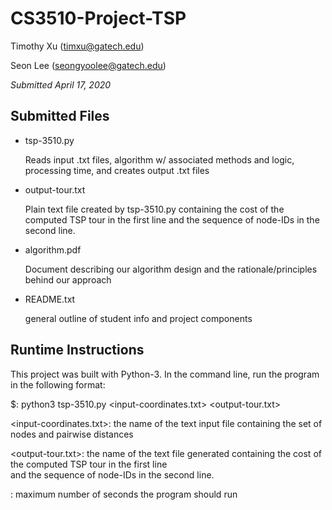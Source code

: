 # CS3510-Project-TSP
Timothy Xu (timxu@gatech.edu)

Seon Lee (seongyoolee@gatech.edu)

*Submitted April 17, 2020*

## Submitted Files
- tsp-3510.py

    Reads input .txt files, algorithm w/ associated methods and logic, processing time, and creates output .txt files
- output-tour.txt 

    Plain text file created by tsp-3510.py containing the cost of the computed TSP tour in the first line and the sequence of node-IDs in the second line.
- algorithm.pdf

    Document describing our algorithm design and the rationale/principles behind our approach 
- README.txt 

    general outline of student info and project components

## Runtime Instructions 
This project was built with Python-3. In the command line, run the program in the following format:

$: python3 tsp-3510.py <input-coordinates.txt> <output-tour.txt> <time>

<input-coordinates.txt>: the name of the text input file containing the set of nodes and pairwise distances

<output-tour.txt>: the name of the text file generated containing the cost of the computed TSP tour in the first line   
    and the sequence of node-IDs in the second line.

<time>: maximum number of seconds the program should run
